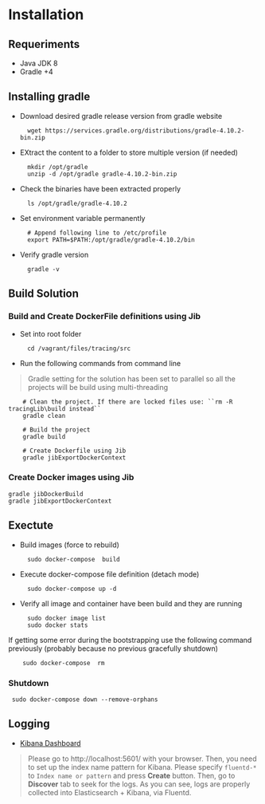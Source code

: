 # Installation

## Requeriments

- Java JDK 8
- Gradle +4

## Installing gradle

- Download desired gradle release version from gradle website

        wget https://services.gradle.org/distributions/gradle-4.10.2-bin.zip

- EXtract the content to a folder to store multiple version (if needed)

        mkdir /opt/gradle
        unzip -d /opt/gradle gradle-4.10.2-bin.zip

- Check the binaries have been extracted properly

        ls /opt/gradle/gradle-4.10.2

- Set environment variable permanently

        # Append following line to /etc/profile
        export PATH=$PATH:/opt/gradle/gradle-4.10.2/bin

- Verify gradle version

        gradle -v

## Build Solution

### Build and Create DockerFile definitions using Jib

- Set into root folder

        cd /vagrant/files/tracing/src

- Run the following commands from command line

> Gradle setting for the solution has been set to parallel so all the projects will be build using multi-threading

        # Clean the project. If there are locked files use: ``rm -R tracingLib\build instead``
        gradle clean

        # Build the project
        gradle build

        # Create Dockerfile using Jib
        gradle jibExportDockerContext

### Create Docker images using Jib

    gradle jibDockerBuild
    gradle jibExportDockerContext

## Exectute

- Build images (force to rebuild)

        sudo docker-compose  build

- Execute docker-compose file definition (detach mode)

        sudo docker-compose up -d

- Verify all image and container have been build and they are running

        sudo docker image list
        sudo docker stats

If getting some error during the bootstrapping use the following command previously (probably because no previous gracefully shutdown)

        sudo docker-compose  rm

### Shutdown

     sudo docker-compose down --remove-orphans

## Logging

- [Kibana Dashboard](http://10.0.0.10:5601)

> Please go to http://localhost:5601/ with your browser. Then, you need to set up the index name pattern for Kibana. Please specify ``fluentd-*`` to ``Index name or pattern`` and press **Create** button. Then, go to **Discover** tab to seek for the logs. As you can see, logs are properly collected into Elasticsearch + Kibana, via Fluentd.
